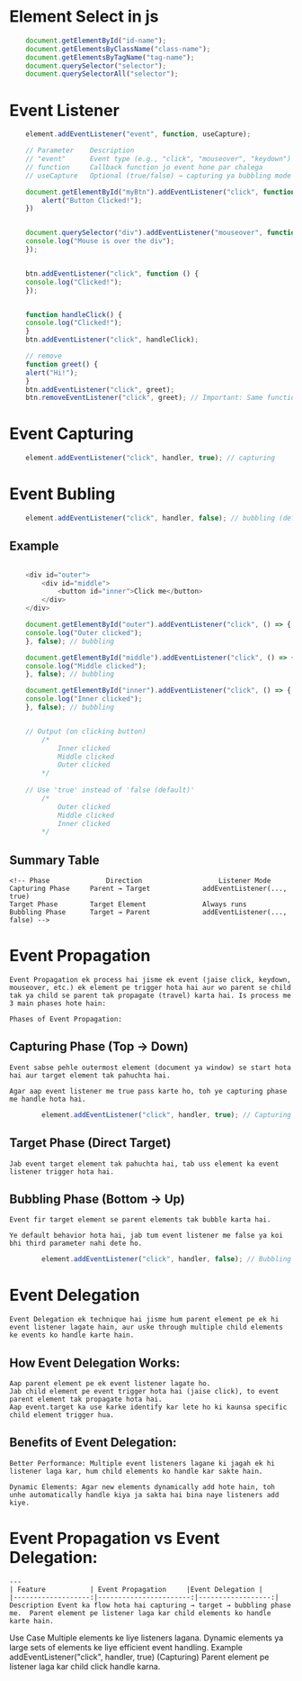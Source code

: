 # Element Select in js

```js
    document.getElementById("id-name");
    document.getElementsByClassName("class-name");
    document.getElementsByTagName("tag-name");
    document.querySelector("selector");
    document.querySelectorAll("selector");

```

# Event Listener

```js
    element.addEventListener("event", function, useCapture);

    // Parameter    Description
    // "event"	    Event type (e.g., "click", "mouseover", "keydown")
    // function	    Callback function jo event hone par chalega
    // useCapture	Optional (true/false) → capturing ya bubbling mode (default: false)

    document.getElementById("myBtn").addEventListener("click", function () {
        alert("Button Clicked!");
    })


    document.querySelector("div").addEventListener("mouseover", function () {
    console.log("Mouse is over the div");
    });


    btn.addEventListener("click", function () {
    console.log("Clicked!");
    });


    function handleClick() {
    console.log("Clicked!");
    }
    btn.addEventListener("click", handleClick);

    // remove
    function greet() {
    alert("Hi!");
    }
    btn.addEventListener("click", greet);
    btn.removeEventListener("click", greet); // Important: Same function reference is important

```

# Event Capturing

```js
    element.addEventListener("click", handler, true); // capturing
```
# Event Bubling 
```js
    element.addEventListener("click", handler, false); // bubbling (default)
```

## Example 

```js

    <div id="outer">
        <div id="middle">
            <button id="inner">Click me</button>
        </div>
    </div>

    document.getElementById("outer").addEventListener("click", () => {
    console.log("Outer clicked");
    }, false); // bubbling

    document.getElementById("middle").addEventListener("click", () => {
    console.log("Middle clicked");
    }, false); // bubbling

    document.getElementById("inner").addEventListener("click", () => {
    console.log("Inner clicked");
    }, false); // bubbling


    // Output (on clicking button)
        /*
            Inner clicked
            Middle clicked
            Outer clicked
        */
    
    // Use 'true' instead of 'false (default)'
        /*
            Outer clicked
            Middle clicked
            Inner clicked
        */

```

## Summary Table 

    <!-- Phase	            Direction	                Listener Mode
    Capturing Phase	    Parent → Target	            addEventListener(..., true)
    Target Phase	    Target Element	            Always runs
    Bubbling Phase	    Target → Parent	            addEventListener(..., false) -->


# Event Propagation
    Event Propagation ek process hai jisme ek event (jaise click, keydown, mouseover, etc.) ek element pe trigger hota hai aur wo parent se child tak ya child se parent tak propagate (travel) karta hai. Is process me 3 main phases hote hain:

    Phases of Event Propagation:

## Capturing Phase (Top → Down)

    Event sabse pehle outermost element (document ya window) se start hota hai aur target element tak pahuchta hai.

    Agar aap event listener me true pass karte ho, toh ye capturing phase me handle hota hai.

```js
        element.addEventListener("click", handler, true); // Capturing
```
## Target Phase (Direct Target)
    Jab event target element tak pahuchta hai, tab uss element ka event listener trigger hota hai.

## Bubbling Phase (Bottom → Up)

    Event fir target element se parent elements tak bubble karta hai.

    Ye default behavior hota hai, jab tum event listener me false ya koi bhi third parameter nahi dete ho.
    
```js
        element.addEventListener("click", handler, false); // Bubbling (default)
```

# Event Delegation
    Event Delegation ek technique hai jisme hum parent element pe ek hi event listener lagate hain, aur uske through multiple child elements ke events ko handle karte hain.

## How Event Delegation Works:
    Aap parent element pe ek event listener lagate ho.
    Jab child element pe event trigger hota hai (jaise click), to event parent element tak propagate hota hai.
    Aap event.target ka use karke identify kar lete ho ki kaunsa specific child element trigger hua.
## Benefits of Event Delegation:
    Better Performance: Multiple event listeners lagane ki jagah ek hi listener laga kar, hum child elements ko handle kar sakte hain.

    Dynamic Elements: Agar new elements dynamically add hote hain, toh unhe automatically handle kiya ja sakta hai bina naye listeners add kiye.

#   Event Propagation vs Event Delegation:
    ---
    | Feature	        | Event Propagation	    |Event Delegation |
    |-------------------:|-----------------------:|------------------:|
    Description	Event ka flow hota hai capturing → target → bubbling phase me.	Parent element pe listener laga kar child elements ko handle karte hain.
Use Case	Multiple elements ke liye listeners lagana.	Dynamic elements ya large sets of elements ke liye efficient event handling.
Example	addEventListener("click", handler, true) (Capturing)	Parent element pe listener laga kar child click handle karna.
